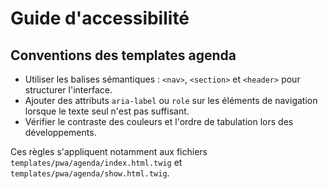 # Guide d'accessibilité

## Conventions des templates agenda
- Utiliser les balises sémantiques : `<nav>`, `<section>` et `<header>` pour structurer l'interface.
- Ajouter des attributs `aria-label` ou `role` sur les éléments de navigation lorsque le texte seul n'est pas suffisant.
- Vérifier le contraste des couleurs et l'ordre de tabulation lors des développements.

Ces règles s'appliquent notamment aux fichiers `templates/pwa/agenda/index.html.twig` et `templates/pwa/agenda/show.html.twig`.
